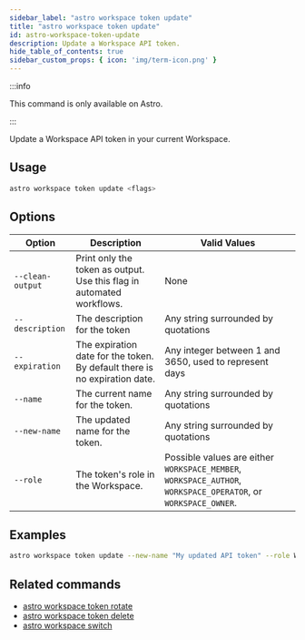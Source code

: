 ```yaml
---
sidebar_label: "astro workspace token update"
title: "astro workspace token update"
id: astro-workspace-token-update
description: Update a Workspace API token.
hide_table_of_contents: true
sidebar_custom_props: { icon: 'img/term-icon.png' }
---
```


:::info

This command is only available on Astro.

:::

Update a Workspace API token in your current Workspace.

## Usage

```sh
astro workspace token update <flags>
```

## Options

| Option            | Description                                                                                                                             | Valid Values  |
| ----------------- | --------------------------------------------------------------------------------------------------------------------------------------- | ------------- |
| `--clean-output`   | Print only the token as output. Use this flag in automated workflows.                                                                                                      | None   |
| `--description` | The description for the token | Any string surrounded by quotations |
| `--expiration` | The expiration date for the token. By default there is no expiration date. | Any integer between 1 and 3650, used to represent days |
| `--name` | The current name for the token. | Any string surrounded by quotations |
| `--new-name` | The updated name for the token. | Any string surrounded by quotations |
| `--role`  | The token's role in the Workspace.                | Possible values are either `WORKSPACE_MEMBER`, `WORKSPACE_AUTHOR`, `WORKSPACE_OPERATOR`, or `WORKSPACE_OWNER`. |

## Examples

```sh
astro workspace token update --new-name "My updated API token" --role WORKSPACE_MEMBER
```

## Related commands

- [astro workspace token rotate](cli/astro-workspace-token-rotate.md)
- [astro workspace token delete](cli/astro-workspace-token-delete.md)
- [astro workspace switch](cli/astro-workspace-switch.md)